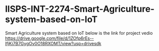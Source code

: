 # llSPS-INT-2274-Smart-Agriculture-system-based-on-IoT
Smart Agriculture system based on IoT
below is the link for project vedio
https://drive.google.com/file/d/1ZOfp6rEs--IfjKi7B7GygOv0O18RXOMT/view?usp=drivesdk
